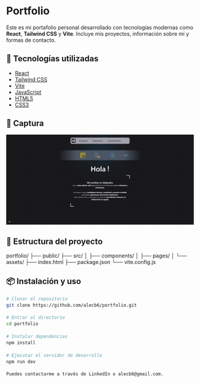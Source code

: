 # Portfolio

Este es mi portafolio personal desarrollado con tecnologías modernas como **React**, **Tailwind CSS** y **Vite**. Incluye mis proyectos, información sobre mí y formas de contacto.

## 🚀 Tecnologías utilizadas

- [React](https://reactjs.org/)
- [Tailwind CSS](https://tailwindcss.com/)
- [Vite](https://vitejs.dev/)
- [JavaScript](https://developer.mozilla.org/en-US/docs/Web/JavaScript)
- [HTML5](https://developer.mozilla.org/en-US/docs/Web/Guide/HTML/HTML5)
- [CSS3](https://developer.mozilla.org/en-US/docs/Web/CSS)

## 📸 Captura

![Portfolio Screenshot](./public/images/og-image.png)

## 📁 Estructura del proyecto

portfolio/
├── public/
├── src/
│ ├── components/
│ ├── pages/
│ └── assets/
├── index.html
├── package.json
└── vite.config.js

## 📦 Instalación y uso

```bash
# Clonar el repositorio
git clone https://github.com/alecb6/portfolio.git

# Entrar al directorio
cd portfolio

# Instalar dependencias
npm install

# Ejecutar el servidor de desarrollo
npm run dev

Puedes contactarme a través de LinkedIn o alecb6@gmail.com.